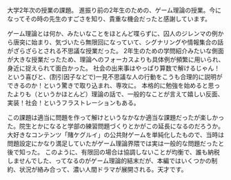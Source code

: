 大学2年次の授業の課題。
進振り前の2年生のための、ゲーム理論の授業。今になってその時の先生のすごさを知り、貴重な機会だったと感謝しています。

ゲーム理論とは何か、みたいなことをほとんど喋らずに、囚人のジレンマの例から唐突に始まり、気づいたら無限回になっていて、シグナリングや情報集合の話がざらざらとされる不思議な授業だった。
2年生のための学問紹介みたいな側面が大きな授業だったため、理論へのフォーカスよりも具体例が頻繁に用いられ、身近に捉えられて面白かった。
社会の出来事はやっぱり算数で解けるじゃん！という喜びと、(割引因子などで)一見不思議な人の行動をこうも合理的に説明ができるのか！という驚きで取り込まれ、専攻に。
本格的に勉強を始めると思ったよりも（というかほとんど）理論の話で、一般的なことが言えて嬉しい反面、実装！社会！というフラストレーションもある。

この課題は適当に問題を作って解けというなかなか適当な課題だったが楽しかった。院生とかになると学部の練習問題づくりとかがこの延長になるのだろうか。
大好きなコンテンツ「賭ケグルイ」の公共財ゲームを単純化したもので、当時は問題設定にかなり満足していたがゲーム理論界隈では実は一般的な問題だったと後で知った。
このように、有限回の場合は協調しないことが均衡で、誰も納税しませんでした、ってなるのがゲーム理論的結末だが、本編ではいくつかの制約、状況が絡み合って、濃い人間ドラマが展開される。天才です。
